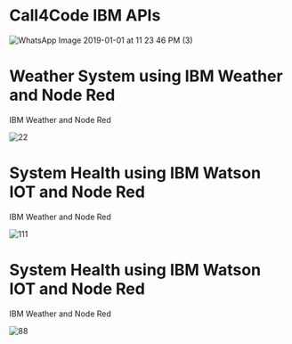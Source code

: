 # Call4Code IBM APIs

![WhatsApp Image 2019-01-01 at 11 23 46 PM (3)](https://user-images.githubusercontent.com/35352600/61340603-0434f280-a811-11e9-8265-6381ec0c3d55.jpeg)


 # Weather System using IBM Weather and Node Red

IBM Weather and Node Red

![22](https://user-images.githubusercontent.com/35352600/61340929-680beb00-a812-11e9-8d4b-7595db08790f.JPG)

# System Health using IBM Watson IOT and Node Red

IBM Weather and Node Red

![111](https://user-images.githubusercontent.com/35352600/61419551-c1385500-a8cc-11e9-81a0-49df8414d236.JPG)


# System Health using IBM Watson IOT and Node Red

IBM Weather and Node Red

![88](https://user-images.githubusercontent.com/35352600/61422189-9d7b0c00-a8d8-11e9-9364-f550aaea1652.JPG)

